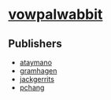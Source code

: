 # [vowpalwabbit](https://pypi.org/project/vowpalwabbit)



## Publishers
- [ataymano](https://pypi.org/user/ataymano)
- [gramhagen](https://pypi.org/user/gramhagen)
- [jackgerrits](https://pypi.org/user/jackgerrits)
- [pchang](https://pypi.org/user/pchang)

